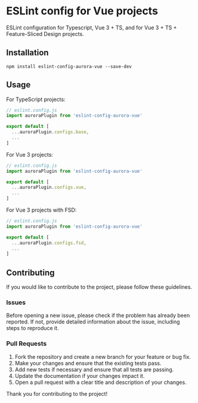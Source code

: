 # ESLint config for Vue projects
ESLint configuration for Typescript, Vue 3 + TS, and for Vue 3 + TS + Feature-Sliced Design projects.
## Installation
```
npm install eslint-config-aurora-vue --save-dev
```
## Usage
For TypeScript projects:
```js
// eslint.config.js
import auroraPlugin from 'eslint-config-aurora-vue'

export default [
  ...auroraPlugin.configs.base,
  ...
]
```
For Vue 3 projects:
```js
// eslint.config.js
import auroraPlugin from 'eslint-config-aurora-vue'

export default [
  ...auroraPlugin.configs.vue,
  ...
]
```

For Vue 3 projects with FSD:
```js
// eslint.config.js
import auroraPlugin from 'eslint-config-aurora-vue'

export default [
  ...auroraPlugin.configs.fsd,
  ...
]
```

## Contributing
If you would like to contribute to the project, please follow these guidelines.

### Issues
Before opening a new issue, please check if the problem has already been reported. If not, provide detailed information about the issue, including steps to reproduce it.

### Pull Requests
1. Fork the repository and create a new branch for your feature or bug fix.
2. Make your changes and ensure that the existing tests pass.
3. Add new tests if necessary and ensure that all tests are passing.
4. Update the documentation if your changes impact it.
5. Open a pull request with a clear title and description of your changes.

Thank you for contributing to the project!
